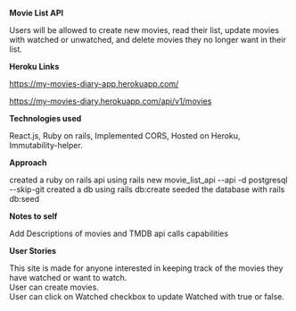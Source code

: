 <strong>Movie List API</strong>

Users will be allowed to create new movies, read their list, update movies with watched or unwatched, and delete movies they no longer want in their list.

<strong>Heroku Links</strong>

https://my-movies-diary-app.herokuapp.com/

https://my-movies-diary.herokuapp.com/api/v1/movies

<strong>Technologies used</strong>

React.js, Ruby on rails, Implemented CORS, Hosted on Heroku, Immutability-helper.

<strong>Approach</strong>

created a ruby on rails api using
rails new movie_list_api --api -d postgresql --skip-git
created a db using
rails db:create
seeded the database with
rails db:seed

<strong>Notes to self</strong>

Add Descriptions of movies and TMDB api calls capabilities

<strong>User Stories</strong>

This site is made for anyone interested in keeping track of the movies they have watched or want to watch.</br>
User can create movies.</br>
User can click on Watched checkbox to update Watched with true or false.

